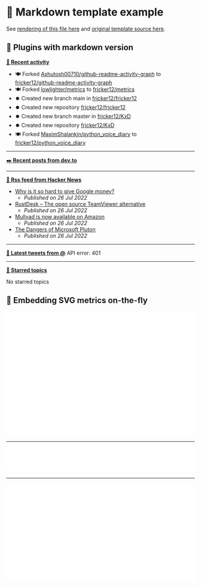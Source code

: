 # 📒 Markdown template example

See [rendering of this file here](https://github.com/lowlighter/metrics/blob/examples/metrics.markdown.full.md) and [original template source here](https://github.com/lowlighter/metrics/blob/master/source/templates/markdown/example.md).

## 🧩 Plugins with markdown version

**[📰 Recent activity](https://github.com/fricker12)**
* 🍽️ Forked [Ashutosh00710/github-readme-activity-graph](https://github.com/Ashutosh00710/github-readme-activity-graph) to [fricker12/github-readme-activity-graph](https://github.com/fricker12/github-readme-activity-graph)
* 🍽️ Forked [lowlighter/metrics](https://github.com/lowlighter/metrics) to [fricker12/metrics](https://github.com/fricker12/metrics)
* ⏺️ Created new branch main in [fricker12/fricker12](https://github.com/fricker12/fricker12)
* ⏺️ Created new repository  [fricker12/fricker12](https://github.com/fricker12/fricker12)
* ⏺️ Created new branch master in [fricker12/KxD](https://github.com/fricker12/KxD)
* ⏺️ Created new repository  [fricker12/KxD](https://github.com/fricker12/KxD)
* 🍽️ Forked [MaximShalankin/python_voice_diary](https://github.com/MaximShalankin/python_voice_diary) to [fricker12/python_voice_diary](https://github.com/fricker12/python_voice_diary)


___

**[✒️ Recent posts from dev.to](https://dev.to/fricker12)**


___

**[🗼 Rss feed from Hacker News](https://news.ycombinator.com/)**
* [Why is it so hard to give Google money?](https://paulbutler.org/2022/why-is-it-so-hard-to-give-google-money/)
  * *Published on 26 Jul 2022*
* [RustDesk – The open source TeamViewer alternative](https://github.com/rustdesk/rustdesk)
  * *Published on 26 Jul 2022*
* [Mullvad is now available on Amazon](https://mullvad.net/en/blog/2022/7/26/mullvad-is-now-available-on-amazon-us-se/)
  * *Published on 26 Jul 2022*
* [The Dangers of Microsoft Pluton](https://gabrielsieben.tech/2022/07/25/the-power-of-microsoft-pluton-2/)
  * *Published on 26 Jul 2022*


___

**[🐤 Latest tweets from @](https://twitter.com/)**
API error: 401

___

**[📌 Starred topics](https://github.com/fricker12?tab=stars)**

No starred topics


## 🎈 Embedding SVG metrics on-the-fly

<img src="https://github.com/fricker12/fricker12/blob/main/.cache/example-isocalendar.svg">

___

<img src="https://github.com/fricker12/fricker12/blob/main/.cache/example-languages-pdf.svg">

___

<img src="https://github.com/fricker12/fricker12/blob/main/.cache/example-base-pdf.svg">
